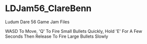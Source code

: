 # LDJam56_ClareBenn
 Ludum Dare 56 Game Jam Files

 WASD To Move,
  'Q' To Fire Small Bullets Quickly,
  Hold 'E' For A Few Seconds Then Release To Fire Large Bullets Slowly
